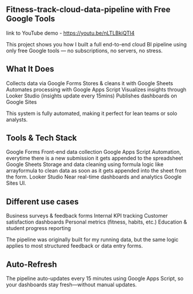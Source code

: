 ## Fitness-track-cloud-data-pipeline with Free Google Tools
link to YouTube demo - https://youtu.be/nLTLBkiQTI4

This project shows you how I built a full end-to-end cloud BI pipeline using only free Google tools — no subscriptions, no servers, no stress.

## What It Does
Collects data via Google Forms
Stores & cleans it with Google Sheets
Automates processing with Google Apps Script
Visualizes insights through Looker Studio (insights update every 15mins)
Publishes dashboards on Google Sites

This system is fully automated, making it perfect for lean teams or solo analysts.

## Tools & Tech Stack
Google Forms	Front-end data collection
Google Apps Script	Automation, everytime there is a new submission it gets appended to the spreadsheet
Google Sheets	Storage and data cleaning using formula logic like arrayformula to clean data as soon as it gets appended into the sheet from the form. 
Looker Studio	Near real-time dashboards and analytics
Google Sites UI.

## Different use cases
Business surveys & feedback forms
Internal KPI tracking
Customer satisfaction dashboards
Personal metrics (fitness, habits, etc.)
Education & student progress reporting

The pipeline was originally built for my running data, but the same logic applies to most structured feedback or data entry forms.

## Auto-Refresh
The pipeline auto-updates every 15 minutes using Google Apps Script, so your dashboards stay fresh—without manual updates.
